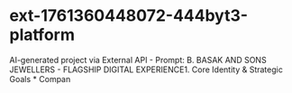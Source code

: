 # ext-1761360448072-444byt3-platform
AI-generated project via External API - Prompt: B. BASAK AND SONS JEWELLERS - FLAGSHIP DIGITAL EXPERIENCE1. Core Identity &amp; Strategic Goals * Compan
